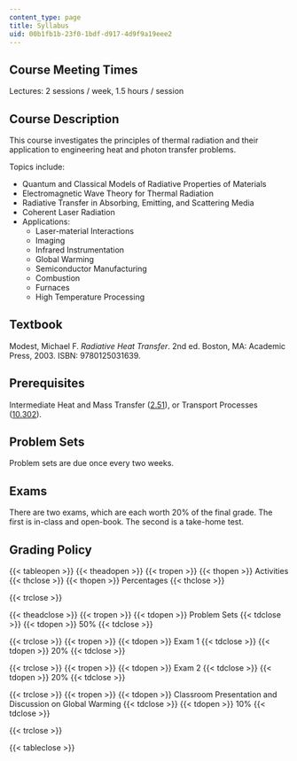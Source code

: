 ```yaml
---
content_type: page
title: Syllabus
uid: 00b1fb1b-23f0-1bdf-d917-4d9f9a19eee2
---
```


Course Meeting Times
--------------------

Lectures: 2 sessions / week, 1.5 hours / session

Course Description
------------------

This course investigates the principles of thermal radiation and their application to engineering heat and photon transfer problems.

Topics include:

*   Quantum and Classical Models of Radiative Properties of Materials
*   Electromagnetic Wave Theory for Thermal Radiation
*   Radiative Transfer in Absorbing, Emitting, and Scattering Media
*   Coherent Laser Radiation
*   Applications:
    *   Laser-material Interactions
    *   Imaging
    *   Infrared Instrumentation
    *   Global Warming
    *   Semiconductor Manufacturing
    *   Combustion
    *   Furnaces
    *   High Temperature Processing

Textbook
--------

Modest, Michael F. _Radiative Heat Transfer_. 2nd ed. Boston, MA: Academic Press, 2003. ISBN: 9780125031639.

Prerequisites
-------------

Intermediate Heat and Mass Transfer ([2.51](/courses/2-51-intermediate-heat-and-mass-transfer-fall-2008)), or Transport Processes ([10.302](/courses/10-302-transport-processes-fall-2004)).

Problem Sets
------------

Problem sets are due once every two weeks.

Exams
-----

There are two exams, which are each worth 20% of the final grade. The first is in-class and open-book. The second is a take-home test.

Grading Policy
--------------

{{< tableopen >}}
{{< theadopen >}}
{{< tropen >}}
{{< thopen >}}
Activities
{{< thclose >}}
{{< thopen >}}
Percentages
{{< thclose >}}

{{< trclose >}}

{{< theadclose >}}
{{< tropen >}}
{{< tdopen >}}
Problem Sets
{{< tdclose >}}
{{< tdopen >}}
50%
{{< tdclose >}}

{{< trclose >}}
{{< tropen >}}
{{< tdopen >}}
Exam 1
{{< tdclose >}}
{{< tdopen >}}
20%
{{< tdclose >}}

{{< trclose >}}
{{< tropen >}}
{{< tdopen >}}
Exam 2
{{< tdclose >}}
{{< tdopen >}}
20%
{{< tdclose >}}

{{< trclose >}}
{{< tropen >}}
{{< tdopen >}}
Classroom Presentation and Discussion on Global Warming
{{< tdclose >}}
{{< tdopen >}}
10%
{{< tdclose >}}

{{< trclose >}}

{{< tableclose >}}